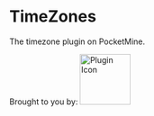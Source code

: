 # TimeZones
The timezone plugin on PocketMine.  

Brought to you by:
<img src="http://chopsticksoftware.weebly.com/uploads/1/1/2/8/11288113/1427493170.png" alt="Plugin Icon" style="width:90px;height:90px">
